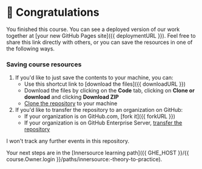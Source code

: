 # :tada: Congratulations

You finished this course. You can see a deployed version of our work together at [your new GitHub Pages site]({{ deploymentURL }}). Feel free to share this link directly with others, or you can save the resources in one of the following ways.

### Saving course resources

1. If you'd like to just save the contents to your machine, you can:
   - Use this shortcut link to [download the files]({{ downloadURL }})
   - Download the files by clicking on the **Code** tab, clicking on **Clone or download** and clicking **Download ZIP**
   - [Clone the repository](https://help.github.com/en/articles/cloning-a-repository) to your machine
1. If you'd like to transfer the repository to an organization on GitHub:
   - If your organization is on GitHub.com, [fork it]({{ forkURL }})
   - If your organization is on GitHub Enterprise Server, [transfer the repository](https://help.github.com/enterprise/2.2/admin/articles/moving-a-repository-from-github-com-to-github-enterprise)

I won't track any further events in this repository.

Your next steps are in the [Innersource learning path]({{ GHE_HOST }}/{{ course.Owner.login }}/paths/innersource:-theory-to-practice).

